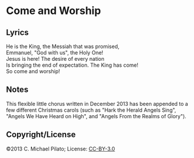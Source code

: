# Come and Worship

## Lyrics

He is the King, the Messiah that was promised,  
Emmanuel, "God with us", the Holy One!  
Jesus is here!  The desire of every nation  
Is bringing the end of expectation.  The King has come!  
So come and worship!  

## Notes

This flexible little chorus written in December 2013 has been appended
to a few different Christmas carols (such as "Hark the Herald Angels
Sing", "Angels We Have Heard on High", and "Angels From the Realms of
Glory").

## Copyright/License

©2013 C. Michael Pilato; License: [CC-BY-3.0](https://creativecommons.org/licenses/by/3.0/)
